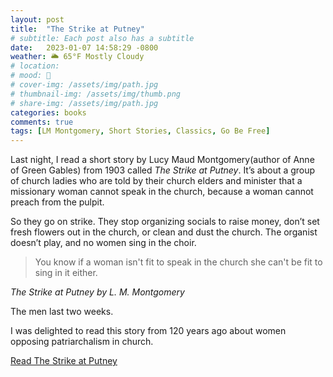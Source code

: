 ```yaml
---
layout: post
title:  "The Strike at Putney"
# subtitle: Each post also has a subtitle
date:   2023-01-07 14:58:29 -0800
weather: 🌥️ 65°F Mostly Cloudy
# location: 
# mood: 🥰
# cover-img: /assets/img/path.jpg
# thumbnail-img: /assets/img/thumb.png
# share-img: /assets/img/path.jpg
categories: books
comments: true
tags: [LM Montgomery, Short Stories, Classics, Go Be Free]
---
```


Last night, I read a short story by Lucy Maud Montgomery(author of Anne of Green Gables) from 1903 called *The Strike at Putney*. It’s about a group of church ladies who are told by their church elders and minister that a missionary woman cannot speak in the church, because a woman cannot preach from the pulpit.

So they go on strike. They stop organizing socials to raise money, don’t set fresh flowers out in the church, or clean and dust the church. The organist doesn’t play, and no women sing in the choir. 

>You know if a woman isn't fit to speak in the church she can't be fit to sing in it either.
> 
 *The Strike at Putney by L. M. Montgomery*

The men last two weeks.

I was delighted to read this story from 120 years ago about women opposing patriarchalism in church.

[Read The Strike at Putney](https://fullreads.com/literature/the-strike-at-putney/)